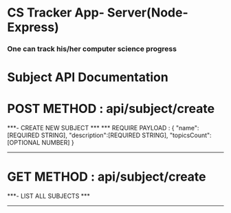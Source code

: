 # CS Tracker App- Server(Node-Express)

### One can track his/her computer science progress

# Subject API Documentation

# POST METHOD : api/subject/create
***- CREATE NEW SUBJECT  ***
*** REQUIRE PAYLOAD :
    {
        "name":[REQUIRED STRING],
        "description":[REQUIRED STRING],
        "topicsCount":[OPTIONAL NUMBER]
    } 
***



# GET METHOD : api/subject/create
***- LIST ALL SUBJECTS  ***
***


